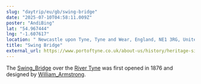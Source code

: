 ```yaml
---
slug: "daytrip/eu/gb/swing-bridge"
date: "2025-07-10T04:58:11.009Z"
poster: "AndiBing"
lat: "54.967444"
lng: "-1.607617"
location: " Newcastle upon Tyne, Tyne and Wear, England, NE1 3RG, United Kingdom"
title: "Swing Bridge"
external_url: https://www.portoftyne.co.uk/about-us/history/heritage-sites/heritage-sites
---
```

The [Swing_Bridge](https://en.wikipedia.org/wiki/Swing_Bridge,_River_Tyne) over the [River Tyne](https://en.wikipedia.org/wiki/River_Tyne) was first opened in 1876 and designed by [William_Armstrong](https://en.wikipedia.org/wiki/William_Armstrong,_1st_Baron_Armstrong).